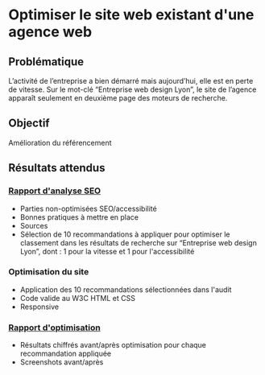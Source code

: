 # Optimiser le site web existant d'une agence web

## Problématique
L’activité de l’entreprise a bien démarré mais aujourd’hui, elle est en perte de vitesse.
Sur le mot-clé “Entreprise web design Lyon”, le site de l’agence apparaît seulement en deuxième page des moteurs de recherche.

## Objectif
Amélioration du référencement

## Résultats attendus
### [Rapport d'analyse SEO](./audit/P4_01_analyse.pdf)
 - Parties non-optimisées SEO/accessibilité
 - Bonnes pratiques à mettre en place
 - Sources
 - Sélection de 10 recommandations à appliquer pour optimiser le
   classement dans les résultats de recherche sur “Entreprise web design
   Lyon”, dont : 1 pour la vitesse et 1 pour l'accessibilité

### Optimisation du site
 - Application des 10 recommandations sélectionnées dans l'audit
 - Code valide au W3C HTML et CSS
 - Responsive

### [Rapport d'optimisation](./audit/P4_03_optimisation.pdf)
 - Résultats chiffrés avant/après optimisation pour chaque recommandation appliquée
 - Screenshots avant/après
